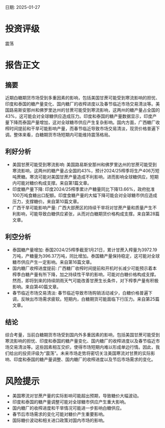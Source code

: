 
日期: 2025-01-27

# 投资评级

震荡

# 报告正文

## 摘要

近期白糖期货市场受到多重因素的影响，包括美国甘蔗可能受到寒流影响的担忧、印度和泰国的糖产量变化、国内糖厂的收榨进度以及春节临近市场交易清淡等。美国路易斯安那州和佛罗里达州的甘蔗可能受到寒流影响，这两州的糖产量占全国的43%，这可能会对全球糖供应造成压力。印度和泰国的糖产量数据显示，印度产量下降而泰国产量增加，这对全球糖市供应产生复杂影响。国内方面，广西糖厂收榨时间提前和干旱可能影响产量，而春节临近导致市场交易清淡，现货价格普遍下调。整体来看，白糖期货市场短期内可能维持震荡格局。

## 利好分析

* 美国甘蔗可能受到寒流影响: 美国路易斯安那州和佛罗里达州的甘蔗可能受到寒流影响，这两州的糖产量占全国的43%，预计2024/25榨季将生产406万短吨蔗糖。寒流可能对美国甘蔗产量造成不利影响，进而影响全球糖供应，短期内可能对糖价构成支撑。来自第1篇文章。
* 印度糖产量下降: 印度2024/25榨季累计产糖量同比下降13.66%，政府批准100万吨食糖出口配额。印度食糖产量的大幅下降可能会对全球糖市供应造成压力，支撑糖价。来自第10篇文章。
* 广西干旱可能影响产量: 广西大部蔗区的持续干旱将对甘蔗产量和质量产生不利影响，可能导致白糖供应紧张，从而对白糖期货价格构成支撑。来自第28篇文章。

## 利空分析

* 泰国糖产量增加: 泰国2024/25榨季截至1月21日，累计甘蔗入榨量为3972.19万吨，产糖量为396.37万吨，同比增加。泰国糖产量保持稳定，这可能对全球糖市供应产生一定影响。来自第16篇文章。
* 国内糖厂收榨进度提前: 广西糖厂收榨时间提前和开机时长减少可能预示着本榨季白糖产量有所下降，加之持续性干旱的影响，可能对白糖价格构成支撑。然而，即将到来的持续阴雨天气可能改善甘蔗生长条件，对下榨季产量有积极影响。来自第40篇文章。
* 春节临近市场交易清淡: 春节临近导致市场购销活动减少，白糖价格普遍下调，反映出市场需求疲软。短期内，白糖期货可能面临下行压力。来自第25篇文章。

## 结论

综合考量，当前白糖期货市场受到国内外多重因素的影响，包括美国甘蔗可能受到寒流影响的担忧、印度和泰国的糖产量变化、国内糖厂的收榨进度以及春节临近市场交易清淡等。这些因素相互交织，使得市场短期内难以形成单边行情。因此，我们给出的投资评级为“震荡”。未来市场走势将密切关注美国寒流对甘蔗的实际影响、印度和泰国的糖产量调整、国内糖厂的收榨进度以及节后市场需求的变化。

# 风险提示

* 美国寒流对甘蔗产量的实际影响可能超出预期，导致糖价大幅波动。
* 印度和泰国的糖产量调整可能对全球糖市供应产生重大影响。
* 国内糖厂的收榨进度和干旱情况可能进一步影响白糖供应。
* 春节后市场需求的变化可能对糖价产生重要影响。
* 国际糖价波动和相关进口政策对国内市场的影响。
